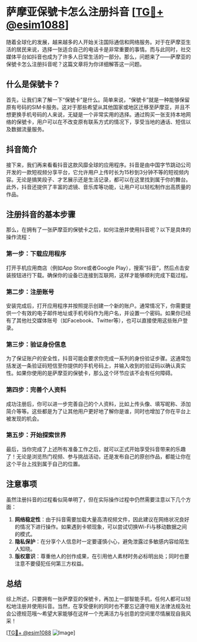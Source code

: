 # 萨摩亚保號卡怎么注册抖音 [[TG💪+ @esim1088](https://t.me/s/esim1088)]

随着全球化的发展，越来越多的人开始关注国际通信和网络服务。对于在萨摩亚生活的居民来说，选择一张适合自己的电话卡是非常重要的事情。而与此同时，社交媒体平台如抖音也成为了许多人日常生活的一部分。那么，问题来了——萨摩亚的保號卡怎么注册抖音呢？这篇文章将为你详细解答这一问题。

## 什么是保號卡？

首先，让我们来了解一下“保號卡”是什么。简单来说，“保號卡”就是一种能够保留原有号码的SIM卡服务。这对于那些希望从其他国家或地区迁移至萨摩亚，并且不想更换手机号码的人来说，无疑是一个非常实用的选择。通过购买一张支持本地网络的保號卡，用户可以在不改变原有联系方式的情况下，享受当地的通话、短信以及数据流量服务。

## 抖音简介

接下来，我们再来看看抖音这款风靡全球的应用程序。抖音是由中国字节跳动公司开发的一款短视频分享平台，它允许用户上传时长为15秒到3分钟不等的短视频内容。无论是搞笑段子、才艺展示还是生活记录，都可以在这里找到属于你的舞台。此外，抖音还提供了丰富的滤镜、音乐库等功能，让用户可以轻松制作出高质量的作品。

## 注册抖音的基本步骤

那么，在拥有了一张萨摩亚的保號卡之后，如何注册并使用抖音呢？以下是具体的操作流程：

### 第一步：下载应用程序
打开手机应用商店（例如App Store或者Google Play），搜索“抖音”，然后点击安装按钮进行下载。确保你的设备已连接到互联网，这样才能够顺利完成下载过程。

### 第二步：注册账号
安装完成后，打开应用程序并按照提示创建一个新的账户。通常情况下，你需要提供一个有效的电子邮件地址或手机号码作为用户名，并设置一个密码。如果你已经有了其他社交媒体账号（如Facebook、Twitter等），也可以直接使用这些账户登录。

### 第三步：验证身份信息
为了保证账户的安全性，抖音可能会要求你完成一系列的身份验证步骤。这通常包括发送一条验证码短信至你提供的手机号码上，并输入收到的验证码以确认真实性。如果你使用的是萨摩亚的保號卡，那么这个环节应该不会有任何障碍。

### 第四步：完善个人资料
成功注册后，你可以进一步完善自己的个人资料，比如上传头像、填写昵称、添加简介等等。这些都是为了让其他用户更好地了解你是谁，同时也增加了你在平台上被发现的机会。

### 第五步：开始探索世界
最后，当你完成了上述所有准备工作之后，就可以正式开始享受抖音带来的乐趣了！无论是浏览热门视频、参与挑战活动，还是发布自己的原创作品，都能让你在这个平台上找到属于自己的位置。

## 注意事项

虽然注册抖音的过程看似简单明了，但在实际操作过程中仍然需要注意以下几个方面：

1. **网络稳定性**：由于抖音需要加载大量高清视频文件，因此建议在网络状况良好的情况下进行操作。如果遇到卡顿现象，可以尝试切换Wi-Fi与移动数据之间的模式。
2. **隐私保护**：在分享个人信息时一定要谨慎小心，避免泄露过多敏感内容给陌生人知晓。
3. **版权意识**：尊重他人的创作成果，在引用他人素材时务必标明出处；同时也要注意不要侵犯任何第三方权益。

## 总结

综上所述，只要拥有一张萨摩亚的保號卡，再加上一部智能手机，任何人都可以轻松地注册并使用抖音。当然，在享受便利的同时也不要忘记遵守相关法律法规及社会公德规范哦～希望大家能够在这样一个充满活力与创意的空间里尽情展现自我风采！

[[TG💪+ @esim1088](https://t.me/s/esim1088) ![Image](https://i.postimg.cc/4NQfJmqS/Snipaste-2025-05-13-00-14-12.png)]